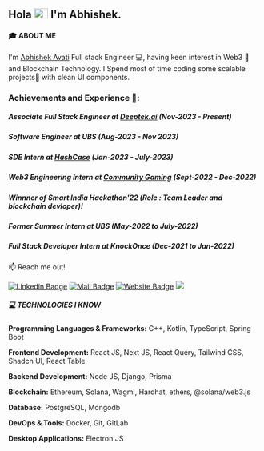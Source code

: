 ## Hola <img src="https://user-images.githubusercontent.com/1303154/88677602-1635ba80-d120-11ea-84d8-d263ba5fc3c0.gif" width="28px" height="20px" alt="hi"> I'm Abhishek.
#### 🎓 ABOUT ME
I'm [Abhishek Avati](https://dub.sh/jFCv6eL) Full stack Engineer 💻, having keen interest in Web3 🦄 and Blockchain Technology. I Spend most of time coding some scalable projects🚀 with clean UI components.

### Achievements and Experience 🚀:  
##### Associate Full Stack Engineer at [Deeptek.ai](https://deeptek.ai/) (Nov-2023 - Present)
##### Software Engineer at UBS (Aug-2023 - Nov 2023)
##### SDE Intern at [HashCase](https://www.hashcase.co/) (Jan-2023 - July-2023)
##### Web3 Engineering Intern at [Community Gaming](https://www.communitygaming.io/) (Sept-2022 - Dec-2022)
##### Winnner of Smart India Hackathon'22 (Role : Team Leader and blockchain devloper)!
##### Former Summer Intern at UBS (May-2022 to July-2022)
##### Full Stack Developer Intern at KnockOnce (Dec-2021 to Jan-2022)

:mailbox: Reach me out!

[![Linkedin Badge](https://img.shields.io/badge/-AbhishekAvati-0e76a8?style=flat&labelColor=0e76a8&logo=linkedin&logoColor=white)](https://www.linkedin.com/in/abhishekavati/)
[![Mail Badge](https://img.shields.io/badge/-Abhishek-c0392b?style=flat&labelColor=c0392b&logo=gmail&logoColor=white)](mailto:abhishekaa1112@gmail.com)
[![Website Badge](https://img.shields.io/badge/%3C%2F%3E-portfolio-informational)]([https://abhishekavati.xyz/](https://dub.sh/jFCv6eL))
![](https://visitor-badge.glitch.me/badge?page_id=Abhiavati20.Abhiavati20)

##### 💻 TECHNOLOGIES I KNOW

**Programming Languages & Frameworks:** C++, Kotlin, TypeScript, Spring Boot

**Frontend Development:** React JS, Next JS, React Query, Tailwind CSS, Shadcn UI, React Table

**Backend Development:** Node JS, Django, Prisma

**Blockchain:** Ethereum, Solana, Wagmi, Hardhat, ethers, @solana/web3.js

**Database:** PostgreSQL, Mongodb

**DevOps & Tools:** Docker, Git, GitLab

**Desktop Applications:** Electron JS
